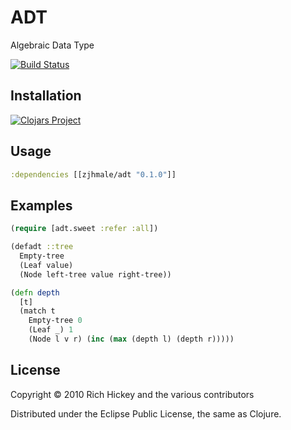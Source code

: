 # ADT

Algebraic Data Type

[![Build Status](https://travis-ci.org/zjhmale/ADT.svg?branch=master)](https://travis-ci.org/zjhmale/ADT)

## Installation

[![Clojars Project](https://clojars.org/zjhmale/adt/latest-version.svg)](https://clojars.org/zjhmale/adt)

## Usage

```clojure
:dependencies [[zjhmale/adt "0.1.0"]]
```

## Examples

```clojure
(require [adt.sweet :refer :all])

(defadt ::tree
  Empty-tree
  (Leaf value)
  (Node left-tree value right-tree))

(defn depth
  [t]
  (match t
    Empty-tree 0
    (Leaf _) 1
    (Node l v r) (inc (max (depth l) (depth r)))))
```

## License

Copyright © 2010 Rich Hickey and the various contributors

Distributed under the Eclipse Public License, the same as Clojure.
